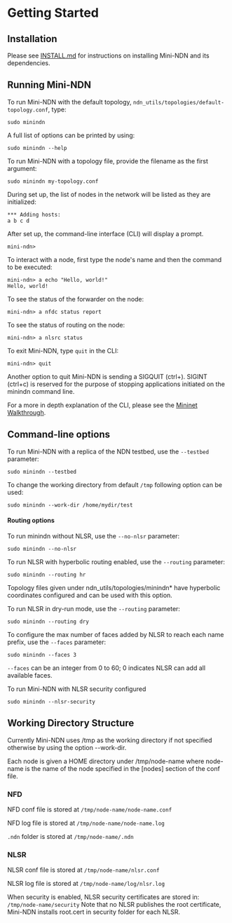 Getting Started
===============

## Installation
Please see [INSTALL.md](../INSTALL.md) for instructions on installing Mini-NDN and its dependencies.

## Running Mini-NDN

To run Mini-NDN with the default topology, `ndn_utils/topologies/default-topology.conf`, type:

    sudo minindn

A full list of options can be printed by using:

    sudo minindn --help

To run Mini-NDN with a topology file, provide the filename as the first argument:

    sudo minindn my-topology.conf

During set up, the list of nodes in the network will be listed as they are initialized:

    *** Adding hosts:
    a b c d

After set up, the command-line interface (CLI) will display a prompt.

    mini-ndn>

To interact with a node, first type the node's name and then the command to be executed:

    mini-ndn> a echo "Hello, world!"
    Hello, world!

To see the status of the forwarder on the node:

    mini-ndn> a nfdc status report

To see the status of routing on the node:

    mini-ndn> a nlsrc status

To exit Mini-NDN, type `quit` in the CLI:

    mini-ndn> quit

Another option to quit Mini-NDN is sending a SIGQUIT (ctrl+\). SIGINT (ctrl+c)
is reserved for the purpose of stopping applications initiated on the minindn command
line.

For a more in depth explanation of the CLI, please see the
[Mininet Walkthrough](http://mininet.org/walkthrough/).

## Command-line options

To run Mini-NDN with a replica of the NDN testbed, use the `--testbed` parameter:

    sudo minindn --testbed

To change the working directory from default `/tmp` following option can be used:

    sudo minindn --work-dir /home/mydir/test

#### Routing options

To run minindn without NLSR, use the `--no-nlsr` parameter:

    sudo minindn --no-nlsr

To run NLSR with hyperbolic routing enabled, use the `--routing` parameter:

    sudo minindn --routing hr

Topology files given under ndn_utils/topologies/minindn* have hyperbolic coordinates configured
and can be used with this option.

To run NLSR in dry-run mode, use the `--routing` parameter:

    sudo minindn --routing dry

To configure the max number of faces added by NLSR to reach each name prefix, use the `--faces`
parameter:

    sudo minindn --faces 3

`--faces` can be an integer from 0 to 60; 0 indicates NLSR can add all available faces.

To run Mini-NDN with NLSR security configured

    sudo minindn --nlsr-security

## Working Directory Structure

Currently Mini-NDN uses /tmp as the working directory if not specified otherwise by using the option --work-dir.

Each node is given a HOME directory under /tmp/node-name
where node-name is the name of the node specified in the [nodes] section of the conf file.

### NFD
NFD conf file is stored at `/tmp/node-name/node-name.conf`

NFD log file is stored at `/tmp/node-name/node-name.log`

`.ndn` folder is stored at `/tmp/node-name/.ndn`

### NLSR
NLSR conf file is stored at `/tmp/node-name/nlsr.conf`

NLSR log file is stored at `/tmp/node-name/log/nlsr.log`

When security is enabled, NLSR security certificates are stored in: `/tmp/node-name/security`
Note that no NLSR publishes the root certificate, Mini-NDN installs root.cert in security folder for each NLSR.
